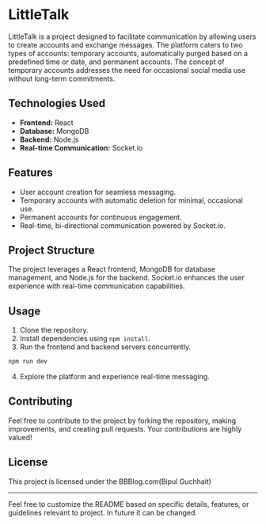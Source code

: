 # LittleTalk

LittleTalk is a project designed to facilitate communication by allowing users to create accounts and exchange messages. The platform caters to two types of accounts: temporary accounts, automatically purged based on a predefined time or date, and permanent accounts. The concept of temporary accounts addresses the need for occasional social media use without long-term commitments.

## Technologies Used

- **Frontend:** React
- **Database:** MongoDB
- **Backend:** Node.js
- **Real-time Communication:** Socket.io

## Features

- User account creation for seamless messaging.
- Temporary accounts with automatic deletion for minimal, occasional use.
- Permanent accounts for continuous engagement.
- Real-time, bi-directional communication powered by Socket.io.

## Project Structure

The project leverages a React frontend, MongoDB for database management, and Node.js for the backend. Socket.io enhances the user experience with real-time communication capabilities.

## Usage

1. Clone the repository.
2. Install dependencies using `npm install`.
3. Run the frontend and backend servers concurrently.

```bash
npm run dev
```

4. Explore the platform and experience real-time messaging.

## Contributing

Feel free to contribute to the project by forking the repository, making improvements, and creating pull requests. Your contributions are highly valued!

## License

This project is licensed under the BBBlog.com(Bipul Guchhait)

---

Feel free to customize the README based on specific details, features, or guidelines relevant to project. In future it can be changed.

